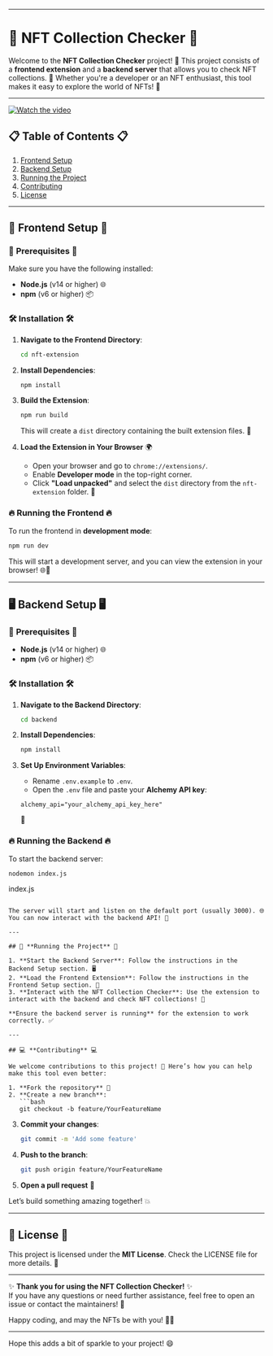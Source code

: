 



---

# 🌟 **NFT Collection Checker** 🌟

Welcome to the **NFT Collection Checker** project! 🎨 This project consists of a **frontend extension** and a **backend server** that allows you to check NFT collections. 🚀 Whether you're a developer or an NFT enthusiast, this tool makes it easy to explore the world of NFTs! 👾

---

[![Watch the video](https://img.youtube.com/vi/Y-IXQ8gYMi4/hqdefault.jpg)](https://youtu.be/Y-IXQ8gYMi4)



## 📋 **Table of Contents** 📋

1. [Frontend Setup](#frontend-setup)
2. [Backend Setup](#backend-setup)
3. [Running the Project](#running-the-project)
4. [Contributing](#contributing)
5. [License](#license)

---

## 🚀 **Frontend Setup** 🚀

### 🔧 **Prerequisites** 🔧

Make sure you have the following installed:

- **Node.js** (v14 or higher) 🌐
- **npm** (v6 or higher) 📦

### 🛠️ **Installation** 🛠️

1. **Navigate to the Frontend Directory**:

   ```bash
   cd nft-extension
   ```

2. **Install Dependencies**:

   ```bash
   npm install
   ```

3. **Build the Extension**:

   ```bash
   npm run build
   ```

   This will create a `dist` directory containing the built extension files. 🎉

4. **Load the Extension in Your Browser** 🌍

   - Open your browser and go to `chrome://extensions/`.
   - Enable **Developer mode** in the top-right corner.
   - Click **"Load unpacked"** and select the `dist` directory from the `nft-extension` folder. 🔌

### 🔥 **Running the Frontend** 🔥

To run the frontend in **development mode**:

```bash
npm run dev
```

This will start a development server, and you can view the extension in your browser! 🌐👀

---

## 🖥️ **Backend Setup** 🖥️

### 🔧 **Prerequisites** 🔧

- **Node.js** (v14 or higher) 🌐
- **npm** (v6 or higher) 📦

### 🛠️ **Installation** 🛠️

1. **Navigate to the Backend Directory**:

   ```bash
   cd backend
   ```

2. **Install Dependencies**:

   ```bash
   npm install
   ```

3. **Set Up Environment Variables**:

   - Rename `.env.example` to `.env`.
   - Open the `.env` file and paste your **Alchemy API key**:

   ```env
   alchemy_api="your_alchemy_api_key_here"
   ```

   🔑

### 🔥 **Running the Backend** 🔥

To start the backend server:

```bash
nodemon index.js
```

index.js
```

The server will start and listen on the default port (usually 3000). 🌐 You can now interact with the backend API! 🚀

---

## 🚀 **Running the Project** 🚀

1. **Start the Backend Server**: Follow the instructions in the Backend Setup section. 🖥️
2. **Load the Frontend Extension**: Follow the instructions in the Frontend Setup section. 🔧
3. **Interact with the NFT Collection Checker**: Use the extension to interact with the backend and check NFT collections! 🎨

**Ensure the backend server is running** for the extension to work correctly. ✅

---

## 💻 **Contributing** 💻

We welcome contributions to this project! 🎉 Here’s how you can help make this tool even better:

1. **Fork the repository** 🍴
2. **Create a new branch**:  
   ```bash
   git checkout -b feature/YourFeatureName
   ```
3. **Commit your changes**:  
   ```bash
   git commit -m 'Add some feature'
   ```
4. **Push to the branch**:  
   ```bash
   git push origin feature/YourFeatureName
   ```
5. **Open a pull request** 🚀

Let’s build something amazing together! 💥

---

## 📝 **License** 📝

This project is licensed under the **MIT License**. Check the LICENSE file for more details. 📄

---

✨ **Thank you for using the NFT Collection Checker!** ✨  
If you have any questions or need further assistance, feel free to open an issue or contact the maintainers! 🙌

Happy coding, and may the NFTs be with you! 💎🚀

---

Hope this adds a bit of sparkle to your project! 😄
